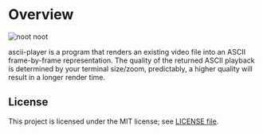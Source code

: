 # Overview

![noot noot](https://cdn.overseer.tech/file/the-void/screenshots/WindowsTerminal_dT4Vy4Tjjp.png)

ascii-player is a program that renders an existing video file into an ASCII frame-by-frame representation.
The quality of the returned ASCII playback is determined by your terminal size/zoom, predictably, a higher quality will result in a longer render time.

## License

This project is licensed under the MIT license; see [LICENSE file](https://github.com/Void-ux/ascii-player/LICENSE).
